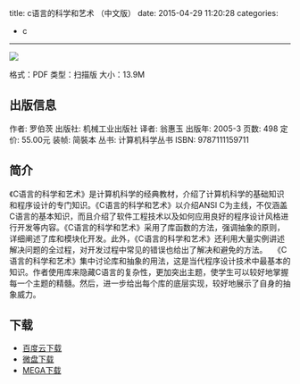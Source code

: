 title: c语言的科学和艺术 （中文版）
date: 2015-04-29 11:20:28
categories:
  - c
---

![](http://img3.douban.com/lpic/s5668324.jpg)

格式：PDF
类型：扫描版
大小：13.9M

<!--more-->

## 出版信息 ##

作者: 罗伯茨 
出版社: 机械工业出版社
译者: 翁惠玉 
出版年: 2005-3
页数: 498
定价: 55.00元
装帧: 简裝本
丛书: 计算机科学丛书
ISBN: 9787111159711

## 简介 ##

《C语言的科学和艺术》是计算机科学的经典教材，介绍了计算机科学的基础知识和程序设计的专门知识。《C语言的科学和艺术》以介绍ANSI C为主线，不仅涵盖C语言的基本知识，而且介绍了软件工程技术以及如何应用良好的程序设计风格进行开发等内容。《C语言的科学和艺术》采用了库函数的方法，强调抽象的原则，详细阐述了库和模块化开发。此外，《C语言的科学和艺术》还利用大量实例讲述解决问题的全过程，对开发过程中常见的错误也给出了解决和避免的方法。　
《C语言的科学和艺术》集中讨论库和抽象的用法，这是当代程序设计技术中最基本的知识。作者使用库来隐藏C语言的复杂性，更加突出主题，使学生可以较好地掌握每一个主题的精髓。然后，进一步给出每个库的底层实现，较好地展示了自身的抽象威力。

## 下载 ##

* [百度云下载](http://pan.baidu.com/s/1qWmedUs)
* [微盘下载](http://vdisk.weibo.com/s/aADaW4YROTbdO)
* [MEGA下载](https://mega.co.nz/#!2JVXSIyQ!FnW5wvN6R6KsOi4vLGE_CXDmtwtq81AYP6uawfB0U3I)